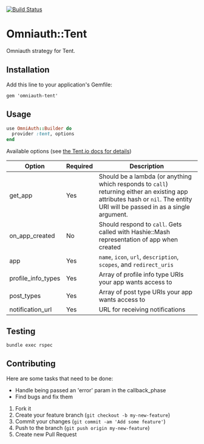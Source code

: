 [![Build Status](https://travis-ci.org/tent/omniauth-tent.png?branch=0.3)](https://travis-ci.org/tent/omniauth-tent)

# Omniauth::Tent

Omniauth strategy for Tent.

## Installation

Add this line to your application's Gemfile:

    gem 'omniauth-tent'


## Usage

```ruby
use OmniAuth::Builder do
  provider :tent, options
end
```

Available options (see [the Tent.io docs for details](http://tent.io/docs/app-auth))

| Option | Required | Description |
| ------ | -------- | ----------- |
| get_app | Yes | Should be a lambda (or anything which responds to `call`) returning either an existing app attributes hash or `nil`. The entity URI will be passed in as a single argument. |
| on_app_created | No | Should respond to `call`. Gets called with Hashie::Mash representation of app when created |
| app | Yes | `name`, `icon`, `url`, `description`, `scopes`, and `redirect_uris` |
| profile_info_types | Yes | Array of profile info type URIs your app wants access to |
| post_types | Yes | Array of post type URIs your app wants access to |
| notification_url | Yes | URL for receiving notifications |

## Testing

    bundle exec rspec

## Contributing

Here are some tasks that need to be done:

- Handle being passed an 'error' param in the callback_phase
- Find bugs and fix them

1. Fork it
2. Create your feature branch (`git checkout -b my-new-feature`)
3. Commit your changes (`git commit -am 'Add some feature'`)
4. Push to the branch (`git push origin my-new-feature`)
5. Create new Pull Request
